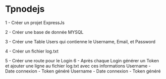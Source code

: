# Tpnodejs
1 - Créer un projet ExpressJs

2 - Créer une base de donnée MYSQL

3 - Créer une Table Users qui contienne le Username, Email, et Password

4 - Créer un fichier log.txt

5 - Créer une route pour le Login
6 - Après chaque Login générer un Token et ajouter une ligne au fichier log.txt avec ces informations
Username - Date connexion - Token généré
Username - Date connexion - Token généré
